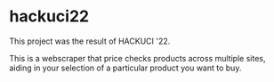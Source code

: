 # hackuci22
This project was the result of HACKUCI '22. 

This is a webscraper that price checks products across multiple sites, aiding in your selection of a particular product you want to buy.

